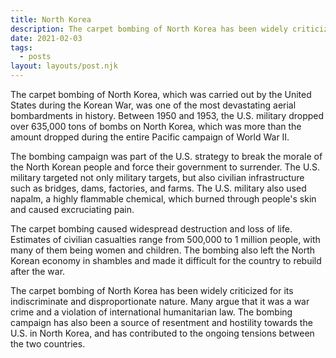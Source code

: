 ```yaml
---
title: North Korea
description: The carpet bombing of North Korea has been widely criticized for its indiscriminate and disproportionate nature. Many argue that it was a war crime and a violation of international humanitarian law.
date: 2021-02-03
tags:
  - posts
layout: layouts/post.njk
---
```


The carpet bombing of North Korea, which was carried out by the United States during the Korean War, was one of the most devastating aerial bombardments in history. Between 1950 and 1953, the U.S. military dropped over 635,000 tons of bombs on North Korea, which was more than the amount dropped during the entire Pacific campaign of World War II.

The bombing campaign was part of the U.S. strategy to break the morale of the North Korean people and force their government to surrender. The U.S. military targeted not only military targets, but also civilian infrastructure such as bridges, dams, factories, and farms. The U.S. military also used napalm, a highly flammable chemical, which burned through people's skin and caused excruciating pain.

The carpet bombing caused widespread destruction and loss of life. Estimates of civilian casualties range from 500,000 to 1 million people, with many of them being women and children. The bombing also left the North Korean economy in shambles and made it difficult for the country to rebuild after the war.

The carpet bombing of North Korea has been widely criticized for its indiscriminate and disproportionate nature. Many argue that it was a war crime and a violation of international humanitarian law. The bombing campaign has also been a source of resentment and hostility towards the U.S. in North Korea, and has contributed to the ongoing tensions between the two countries.
